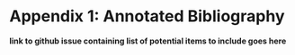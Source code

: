 # Appendix 1: Annotated Bibliography

__link to github issue containing list of potential items to include goes here__

